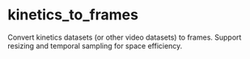# kinetics_to_frames
Convert kinetics datasets (or other video datasets) to frames. Support resizing and temporal sampling for space efficiency.
